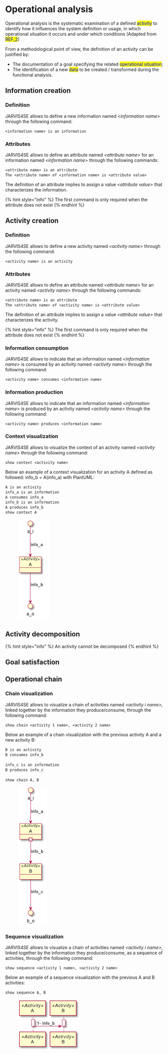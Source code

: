 # Operational analysis

Operational analysis is the systematic examination of a defined <mark style="color:blue;">activity</mark> to identify how it influences the system definition or usage, in which operational situation it occurs and under which conditions (Adapted from <mark style="color:blue;">REF\_2</mark>)

From a methodological point of view, the definition of an activity can be justified by:

* The documentation of a goal specifying the related <mark style="color:blue;">operational situation</mark>;
* The identification of a new <mark style="color:blue;">data</mark> to be created / transformed during the functional analysis.

## Information creation

### Definition

JARVIS4SE allows to define a new information named _\<information name>_ through the following command:

```
<information name> is an information
```

### Attributes

JARVIS4SE allows to define an attribute named _\<attribute name>_ for an information named _\<information name>_ through the following commands:

```
<attribute name> is an attribute
The <attribute name> of <information name> is <attribute value>
```

The definition of an attribute implies to assign a value _\<attribute value>_ that characterizes the information.

{% hint style="info" %}
The first command is only required when the attribute does not exist
{% endhint %}

## Activity creation

### Definition

JARVIS4SE allows to define a new activity named _\<activity name>_ through the following command:

```
<activity name> is an activity
```

### Attributes

JARVIS4SE allows to define an attribute named _\<attribute name>_ for an activity named _\<activity name>_ through the following commands:

```
<attribute name> is an attribute
The <attribute name> of <activity name> is <attribute value>
```

The definition of an attribute implies to assign a value _\<attribute value>_ that characterizes the activity.

{% hint style="info" %}
The first command is only required when the attribute does not exist
{% endhint %}

### Information consumption

JARVIS4SE allows to indicate that an information named _\<information name>_ is consumed by an activity named _\<activity name>_ through the following command:

```
<activity name> consumes <information name>
```

### Information production

JARVIS4SE allows to indicate that an information named _\<information name>_ is produced by an activity named _\<activity name>_ through the following command:

```
<activity name> produces <information name>
```

### Context visualization

JARVIS4SE allows to visualize the context of an activity named _\<activity name>_ through the following command:

```
show context <activity name>
```

Below an example of a context visualization for an activity A defined as followed: info\_b = A(info\_a) with PlantUML:

```
A is an activity
info_a is an information
A consumes info_a
info_b is an information
A produces info_b
show context A
```

<figure><img src="../../.gitbook/assets/image.png" alt=""><figcaption></figcaption></figure>

## Activity decomposition

{% hint style="info" %}
An activity cannot be decomposed
{% endhint %}

## Goal satisfaction



## Operational chain

### Chain visualization

JARVIS4SE allows to visualize a chain of activities named _\<activity i name>,_ linked together by the information they produce/consume, through the following command:

```
show chain <activity 1 name>, <activity 2 name>
```

Below an example of a chain visualization with the previous activity A and a new activity B:

```
B is an activity
B consumes info_b

info_c is an information
B produces info_c

show chain A, B
```

<figure><img src="../../.gitbook/assets/image (1).png" alt=""><figcaption></figcaption></figure>

### Sequence visualization

JARVIS4SE allows to visualize a chain of activities named _\<activity i name>,_ linked together by the information they produce/consume, as a sequence of activities, through the following command:

```
show sequence <activity 1 name>, <activity 2 name>
```

Below an example of a sequence visualization with the previous A and B activities:

```
show sequence A, B
```

<figure><img src="../../.gitbook/assets/image (2).png" alt=""><figcaption></figcaption></figure>
